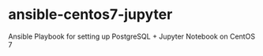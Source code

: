 # ansible-centos7-jupyter
Ansible Playbook for setting up PostgreSQL + Jupyter Notebook on CentOS 7
